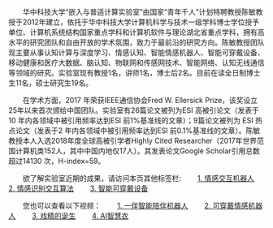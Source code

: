 ﻿　　华中科技大学“嵌入与普适计算实验室”由国家“青年千人”计划特聘教授陈敏教授于2012年建立，依托于华中科技大学计算机科学与技术一级学科博士学位授予单位、计算机系统结构国家重点学科和计算机软件与理论湖北省重点学科，拥有高水平的研究团队和自由开放的学术氛围，致力于最前沿的研究方向。陈敏教授团队现主要从事认知计算与深度学习、情感认知、智能情感机器人、智能可穿戴设备、移动健康和医疗大数据、脑认知、物联网和传感网技术、智能网络、认知无线通信等领域的研究。实验室现有教授1名，讲师1名，博士后2名。目前在读全日制博士生11名，硕士研究生19名。

　　在学术方面，2017 年荣获IEEE通信协会Fred W. Ellersick Prize，该奖设立25年以来首次颁给中国团队。实验室有26篇论文被列为ESI 高被引论文（发表于10 年内各领域中被引用频率达到ESI 前1%基准线的文章）；9篇论文被列为 ESI 热点论文（发表于2 年内各领域中被引用频率达到ESI 前0.1%基准线的文章）。陈敏教授本人入选2018年度全球高被引学者Highly Cited Researcher（2017年世界范围计算机类152人，其中中国内地仅17人）。其发表论文Google Scholar引用总数超过14130 次，H-index=59。

　　欲了解实验室近期的成果，请访问本页其他标签栏:
　　<a href="overview.html?tab=AIWAC" >1. 情感交互机器人</a>
　　<a href="overview.html?tab=emotion" >2. 情感识别交互算法</a>
　　<a href="overview.html?tab=wearable" >3. 智能可穿戴设备</a>

　　您也可以查看以下视频：
　　<a href="video_1.html" >1. 一伴智能陪伴机器人</a>
　　<a href="video_2.html" >2. 可穿戴情感机器人</a>
　　<a href="video_3.html" >3. 戏精的诞生</a>
　　<a href="video_4.html" >4. AI智慧衣</a>

